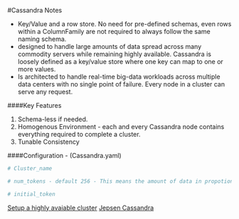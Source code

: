 #Cassandra Notes

- Key/Value and a row store. No need for pre-defined schemas, even rows within a ColumnFamily are not required to always follow the same naming schema.
- designed to handle large amounts of data spread across many commodity servers while remaining highly available. Cassandra is loosely 
defined as a key/value store where one key can map to one or more values.
- Is architected to handle real-time big-data workloads across multiple data centers with no single point of failure. Every node in a cluster can serve any request.

####Key Features
1. Schema-less if needed.
2. Homogenous Environment - each and every Cassandra node contains everything required to complete a cluster.
3. Tunable Consistency

####Configuration - (Cassandra.yaml)
```bash
# Cluster_name

# num_tokens - default 256 - This means the amount of data in propotion to the cluster this node owns.

# initial_token 
```
[Setup a highly avaiable cluster](http://highscalability.com/blog/2016/8/1/how-to-setup-a-highly-available-multi-az-cassandra-cluster-o.html)
[Jepsen Cassandra](https://aphyr.com/posts/294-jepsen-cassandra)
